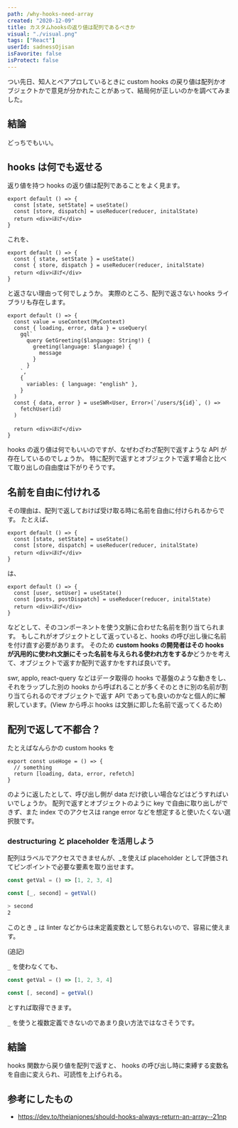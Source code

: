 ```yaml
---
path: /why-hooks-need-array
created: "2020-12-09"
title: カスタムhooksの返り値は配列であるべきか
visual: "./visual.png"
tags: ["React"]
userId: sadnessOjisan
isFavorite: false
isProtect: false
---
```


つい先日、知人とペアプロしているときに custom hooks の戻り値は配列かオブジェクトかで意見が分かれたことがあって、結局何が正しいのかを調べてみました。

## 結論

どっちでもいい。

## hooks は何でも返せる

返り値を持つ hooks の返り値は配列であることをよく見ます。

```tsx
export default () => {
  const [state, setState] = useState()
  const [store, dispatch] = useReducer(reducer, initalState)
  return <div>ほげ</div>
}
```

これを、

```tsx
export default () => {
  const { state, setState } = useState()
  const { store, dispatch } = useReducer(reducer, initalState)
  return <div>ほげ</div>
}
```

と返さない理由って何でしょうか。
実際のところ、配列で返さない hooks ライブラリも存在します。

```tsx
export default () => {
  const value = useContext(MyContext)
  const { loading, error, data } = useQuery(
    gql`
      query GetGreeting($language: String!) {
        greeting(language: $language) {
          message
        }
      }
    `,
    {
      variables: { language: "english" },
    }
  )
  const { data, error } = useSWR<User, Error>(`/users/${id}`, () =>
    fetchUser(id)
  )

  return <div>ほげ</div>
}
```

hooks の返り値は何でもいいのですが、なぜわざわざ配列で返すような API が存在しているのでしょうか。
特に配列で返すとオブジェクトで返す場合と比べて取り出しの自由度は下がりそうです。

## 名前を自由に付けれる

その理由は、配列で返しておけば受け取る時に名前を自由に付けられるからです。
たとえば、

```tsx
export default () => {
  const [state, setState] = useState()
  const [store, dispatch] = useReducer(reducer, initalState)
  return <div>ほげ</div>
}
```

は、

```tsx
export default () => {
  const [user, setUser] = useState()
  const [posts, postDispatch] = useReducer(reducer, initalState)
  return <div>ほげ</div>
}
```

などとして、そのコンポーネントを使う文脈に合わせた名前を割り当てられます。
もしこれがオブジェクトとして返っていると、hooks の呼び出し後に名前を付け直す必要があります。
そのため **custom hooks の開発者はその hooks が汎用的に使われ文脈にそった名前を与えられる使われ方をするか**どうかを考えて、オブジェクトで返すか配列で返すかをすれば良いです。

swr, applo, react-query などはデータ取得の hooks で基盤のような動きをし、それをラップした別の hooks から呼ばれることが多くそのときに別の名前が割り当てられるのでオブジェクトで返す API であっても良いのかなと個人的に解釈しています。(View から呼ぶ hooks は文脈に即した名前で返ってくるため)

## 配列で返して不都合？

たとえばなんらかの custom hooks を

```tsx
export const useHoge = () => {
  // something
  return [loading, data, error, refetch]
}
```

のように返したとして、呼び出し側が data だけ欲しい場合などはどうすればいいでしょうか。
配列で返すとオブジェクトのように key で自由に取り出しができず、また index でのアクセスは range error などを想定すると使いたくない選択肢です。

### destructuring と placeholder を活用しよう

配列はラベルでアクセスできませんが、\_を使えば placeholder として評価されてピンポイントで必要な要素を取り出せます。

```ts
const getVal = () => [1, 2, 3, 4]

const [_, second] = getVal()
```

```sh
> second
2
```

このとき \_ は linter などからは未定義変数として怒られないので、容易に使えます。

(追記)

`_` を使わなくても、

```ts
const getVal = () => [1, 2, 3, 4]

const [, second] = getVal()
```

とすれば取得できます。

`_` を使うと複数定義できないのであまり良い方法ではなさそうです。

## 結論

hooks 関数から戻り値を配列で返すと、 hooks の呼び出し時に束縛する変数名を自由に変えられ、可読性を上げられる。

## 参考にしたもの

- https://dev.to/theianjones/should-hooks-always-return-an-array--21np
